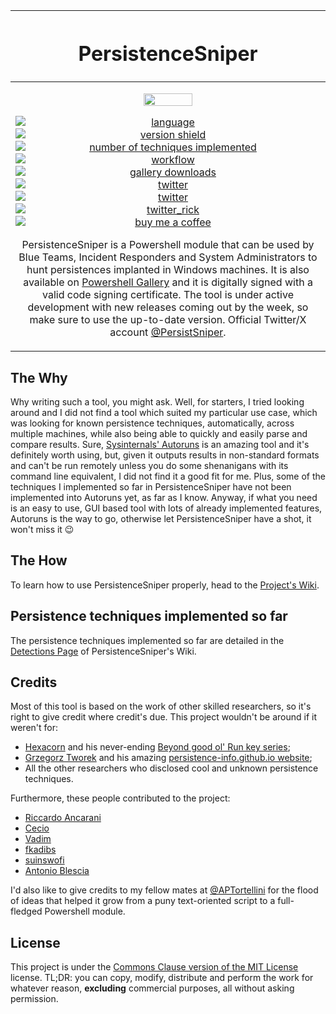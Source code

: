 <table class="tg">
<thead>
  <tr>
    <th class="tg-0pky"><h1 align=center>PersistenceSniper</h1></th>
  </tr>
</thead>
<tbody>
  <tr>
    <td class="tg-0pky"><p align="center">
<img src="https://blog.notso.pro/img/persistencesnipernew4.png" width="40%">
<p align="center"><a href="https://www.powershellgallery.com/packages/PersistenceSniper/"><img src="https://img.shields.io/badge/Language-Powershell-blue" alt="language" style="text-align:center;display:block;"></a> <a href="https://www.powershellgallery.com/packages/PersistenceSniper/"><img src="https://img.shields.io/powershellgallery/v/PersistenceSniper?label=Module%20Version" alt="version shield" style="text-align:center;display:block;"></a> <a href="https://github.com/last-byte/PersistenceSniper/wiki/3-%E2%80%90-Detections"><img src="https://img.shields.io/badge/Persistence%20Techniques-54-brightgreen" alt="number of techniques implemented" style="text-align:center;display:block;"></a> <a href="https://www.powershellgallery.com/packages/PersistenceSniper/"><img src="https://img.shields.io/badge/Digital%20Signature-Valid-brightgreen" alt="workflow" style="text-align:center;display:block;"></a> <a href="https://www.powershellgallery.com/packages/PersistenceSniper/"><img src="https://img.shields.io/powershellgallery/dt/PersistenceSniper?label=Gallery%20Downloads" alt="gallery downloads" style="text-align:center;display:block;"></a> <a href="https://twitter.com/PersistSniper"><img src="https://img.shields.io/twitter/follow/PersistSniper?style=social" alt="twitter" style="text-align:center;display:block;"></a> <a href="https://twitter.com/last0x00"><img src="https://img.shields.io/twitter/follow/last0x00?style=social" alt="twitter" style="text-align:center;display:block;"></a> <a href="https://twitter.com/dottor_morte"><img src="https://img.shields.io/twitter/follow/dottor_morte?style=social" alt="twitter_rick" style="text-align:center;display:block;"></a> <a href="https://www.buymeacoffee.com/last0x00"><img src="https://img.shields.io/badge/buy%20me%20a-coffee-yellow" alt="buy me a coffee" style="text-align:center;display:block;"></a></p>  
<p align="center">PersistenceSniper is a Powershell module that can be used by Blue Teams, Incident Responders and System Administrators to hunt persistences implanted in Windows machines. It is also available on <a href=https://www.powershellgallery.com/packages/PersistenceSniper/1.0>Powershell Gallery</a> and it is digitally signed with a valid code signing certificate. The tool is under active development with new releases coming out by the week, so make sure to use the up-to-date version. Official Twitter/X account <a href="https://twitter.com/PersistSniper">@PersistSniper</a>.</p>
</td>
  </tr>
</tbody>
</table>

## The Why
Why writing such a tool, you might ask. Well, for starters, I tried looking around and I did not find a tool which suited my particular use case, which was looking for known persistence techniques, automatically, across multiple machines, while also being able to quickly and easily parse and compare results. Sure, [Sysinternals' Autoruns](https://docs.microsoft.com/en-us/sysinternals/downloads/autoruns) is an amazing tool and it's definitely worth using, but, given it outputs results in non-standard formats and can't be run remotely unless you do some shenanigans with its command line equivalent, I did not find it a good fit for me. Plus, some of the techniques I implemented so far in PersistenceSniper have not been implemented into Autoruns yet, as far as I know. Anyway, if what you need is an easy to use, GUI based tool with lots of already implemented features, Autoruns is the way to go, otherwise let PersistenceSniper have a shot, it won't miss it 😉

## The How
To learn how to use PersistenceSniper properly, head to the [Project's Wiki](https://github.com/last-byte/PersistenceSniper/wiki).

## Persistence techniques implemented so far
The persistence techniques implemented so far are detailed in the [Detections Page](https://github.com/last-byte/PersistenceSniper/wiki/3-%E2%80%90-Detections) of PersistenceSniper's Wiki.

## Credits
Most of this tool is based on the work of other skilled researchers, so it's right to give credit where credit's due. This project wouldn't be around if it weren't for:
- [Hexacorn](https://www.hexacorn.com/) and his never-ending [Beyond good ol' Run key series](https://www.hexacorn.com/blog/2017/01/28/beyond-good-ol-run-key-all-parts/);
- [Grzegorz Tworek](https://twitter.com/0gtweet/) and his amazing [persistence-info.github.io website](https://persistence-info.github.io/);
- All the other researchers who disclosed cool and unknown persistence techniques.

Furthermore, these people contributed to the project:
- [Riccardo Ancarani](https://twitter.com/dottor_morte)
- [Cecio](https://twitter.com/red5heep)
- [Vadim](https://twitter.com/D3F7A5105)
- [fkadibs](https://twitter.com/fkadibs)
- [suinswofi](https://github.com/suinswofi)
- [Antonio Blescia](https://github.com/ablescia)

I'd also like to give credits to my fellow mates at [@APTortellini](https://aptw.tf/about/) for the flood of ideas that helped it grow from a puny text-oriented script to a full-fledged Powershell module.

## License
This project is under the [Commons Clause version of the MIT License](https://github.com/last-byte/PersistenceSniper/blob/main/LICENSE) license. TL;DR: you can copy, modify, distribute and perform the work for whatever reason, __excluding__ commercial purposes, all without asking permission.
